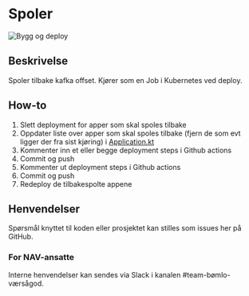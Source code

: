 # Spoler
![Bygg og deploy](https://github.com/navikt/helse-spoler/workflows/Bygg%20og%20deploy/badge.svg)

## Beskrivelse
Spoler tilbake kafka offset. Kjører som en Job i Kubernetes ved deploy.

## How-to
1. Slett deployment for apper som skal spoles tilbake
1. Oppdater liste over apper som skal spoles tilbake (fjern de som evt ligger der fra sist kjøring) i [Application.kt](https://github.com/navikt/helse-spoler/blob/master/src/main/kotlin/no/nav/helse/spoler/Application.kt#L27)
1. Kommenter inn et eller begge deployment steps i Github actions
1. Commit og push
1. Kommenter ut deployment steps i Github actions
1. Commit og push
1. Redeploy de tilbakespolte appene


## Henvendelser
Spørsmål knyttet til koden eller prosjektet kan stilles som issues her på GitHub.

### For NAV-ansatte
Interne henvendelser kan sendes via Slack i kanalen #team-bømlo-værsågod.
